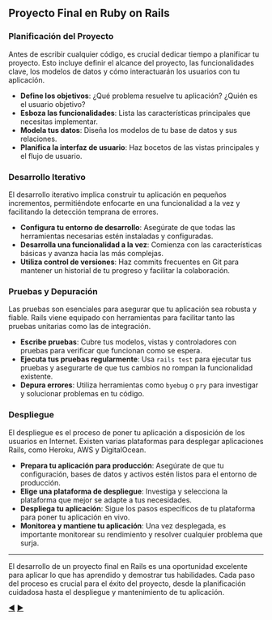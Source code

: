 ## Proyecto Final en Ruby on Rails

### Planificación del Proyecto

Antes de escribir cualquier código, es crucial dedicar tiempo a planificar tu proyecto. Esto incluye definir el alcance del proyecto, las funcionalidades clave, los modelos de datos y cómo interactuarán los usuarios con tu aplicación.

- **Define los objetivos**: ¿Qué problema resuelve tu aplicación? ¿Quién es el usuario objetivo?
- **Esboza las funcionalidades**: Lista las características principales que necesitas implementar.
- **Modela tus datos**: Diseña los modelos de tu base de datos y sus relaciones.
- **Planifica la interfaz de usuario**: Haz bocetos de las vistas principales y el flujo de usuario.

### Desarrollo Iterativo

El desarrollo iterativo implica construir tu aplicación en pequeños incrementos, permitiéndote enfocarte en una funcionalidad a la vez y facilitando la detección temprana de errores.

- **Configura tu entorno de desarrollo**: Asegúrate de que todas las herramientas necesarias estén instaladas y configuradas.
- **Desarrolla una funcionalidad a la vez**: Comienza con las características básicas y avanza hacia las más complejas.
- **Utiliza control de versiones**: Haz commits frecuentes en Git para mantener un historial de tu progreso y facilitar la colaboración.

### Pruebas y Depuración

Las pruebas son esenciales para asegurar que tu aplicación sea robusta y fiable. Rails viene equipado con herramientas para facilitar tanto las pruebas unitarias como las de integración.

- **Escribe pruebas**: Cubre tus modelos, vistas y controladores con pruebas para verificar que funcionan como se espera.
- **Ejecuta tus pruebas regularmente**: Usa `rails test` para ejecutar tus pruebas y asegurarte de que tus cambios no rompan la funcionalidad existente.
- **Depura errores**: Utiliza herramientas como `byebug` o `pry` para investigar y solucionar problemas en tu código.

### Despliegue

El despliegue es el proceso de poner tu aplicación a disposición de los usuarios en Internet. Existen varias plataformas para desplegar aplicaciones Rails, como Heroku, AWS y DigitalOcean.

- **Prepara tu aplicación para producción**: Asegúrate de que tu configuración, bases de datos y activos estén listos para el entorno de producción.
- **Elige una plataforma de despliegue**: Investiga y selecciona la plataforma que mejor se adapte a tus necesidades.
- **Despliega tu aplicación**: Sigue los pasos específicos de tu plataforma para poner tu aplicación en vivo.
- **Monitorea y mantiene tu aplicación**: Una vez desplegada, es importante monitorear su rendimiento y resolver cualquier problema que surja.

---

El desarrollo de un proyecto final en Rails es una oportunidad excelente para aplicar lo que has aprendido y demostrar tus habilidades. Cada paso del proceso es crucial para el éxito del proyecto, desde la planificación cuidadosa hasta el despliegue y mantenimiento de tu aplicación.

[:arrow_backward:](26-Rutas.md) [:arrow_forward:](28-Recursos.md)